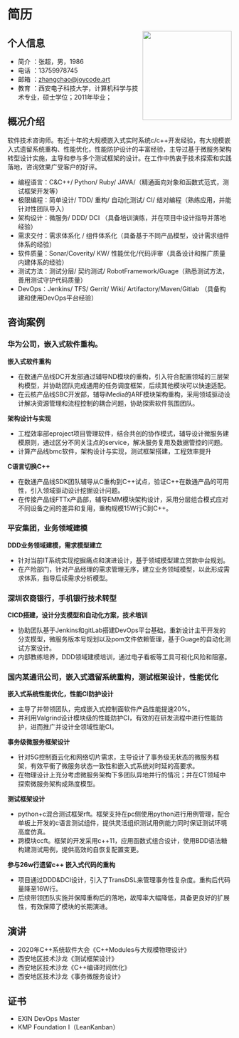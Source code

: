 # 简历

<img src="./photos/circle.png" align=right width="200" >

## 个人信息 

- 简介 ：张超，男，1986 
- 电话 ：13759978745
- 邮箱 ：zhangchao@joycode.art
- 教育 ：西安电子科技大学，计算机科学与技术专业，硕士学位；2011年毕业；

## 概况介绍

软件技术咨询师。有近十年的大规模嵌入式实时系统c/c++开发经验，有大规模嵌入式遗留系统重构、性能优化，性能防护设计的丰富经验，主导过基于微服务架构转型设计实施，主导和参与多个测试框架的设计。在工作中热衷于技术探索和实践落地，咨询效果广受客户的好评。

* 编程语言：C&C++/ Python/ Ruby/ JAVA/（精通面向对象和函数式范式，测试框架开发等）
* 极限编程：简单设计/ TDD/ 重构/ 自动化测试/ CI/ 结对编程（熟练应用，并能针对性团队导入）
* 架构设计：微服务/ DDD/ DCI （具备培训演练，并在项目中设计指导并落地经验）
* 需求交付：需求体系化 / 组件体系化（具备基于不同产品模型，设计需求组件体系的经验）
* 软件质量：Sonar/Coverity/ KW/ 性能优化/代码评审（具备设计和推广质量内建体系的经验）
* 测试方法：测试分层/ 契约测试/ RobotFramework/Guage（熟悉测试方法，善用测试守护代码质量）
* DevOps：Jenkins/ TFS/ Gerrit/ Wiki/ Artifactory/Maven/Gitlab （具备构建和使用DevOps平台经验）

## 咨询案例

### 华为公司，嵌入式软件重构。

**嵌入式软件重构**

- 在数通产品线DC开发部通过辅导ND模块的重构，引入符合配置领域的三层架构模型，并协助团队完成通用的任务调度框架，后续其他模块可以快速适配。
- 在云核产品线SBC开发部，辅导iMedia的ARF模块架构重构，采用领域驱动设计解决资源管理和流程控制的耦合问题，协助探索软件氛围团队。

**架构设计与实现**

- 工程效率部eproject项目管理软件，结合共创的协作模式，辅导设计微服务建模原则，通过区分不同关注点的service，解决服务复用及数据管控的问题。
- 计算产品线bmc软件，架构设计与实现，测试框架搭建，工程效率提升

**C语言切换C++**

- 在数通产品线SDK团队辅导从C重构到C++试点，验证C++在数通产品的可用性，引入领域驱动设计挖掘设计问题。
- 在传接产品线FTTx产品部，辅导EMM模块架构设计，采用分层组合模式应对不同设备之间的差异和复用，重构规模15W行C到C++。

### 平安集团，业务领域建模

**DDD业务领域建模，需求模型建立**

- 针对当前IT系统实现挖掘痛点和演进设计，基于领域模型建立贷款中台规划。
- 在产险部门，针对产品经理的需求管理无序，建立业务领域模型，以此形成需求体系，指导后续需求分析模型。

### 深圳农商银行，手机银行技术转型

**CICD搭建，设计分支模型和自动化方案，技术培训**

- 协助团队基于Jenkins和gitLab搭建DevOps平台基础，重新设计主干开发的分支模型，微服务版本号规划以及pom文件依赖管理，基于Guage的自动化测试方案设计。
- 内部教练培养，DDD领域建模培训，通过电子看板等工具可视化风险和阻塞。

### 国内某通讯公司，嵌入式遗留系统重构，测试框架设计，性能优化

**嵌入式系统性能优化，性能CI防护设计**

- 主导了并带领团队，完成嵌入式控制面软件产品性能提速20%。
- 并利用Valgrind设计模块级的性能防护CI，有效的在研发流程中进行性能防护，进而推广并设计全领域性能CI。

**事务级微服务框架设计**

- 针对5G控制面云化和网络切片需求，主导设计了事务级无状态的微服务框架，有效平衡了微服务状态一致性和嵌入式系统对时延的高要求。
- 在物理设计上充分考虑微服务架构下多团队异地并行的情况；并在CT领域中探索微服务架构成熟度模型。

**测试框架设计**

- python+c混合测试框架rft。框架支持在pc侧使用python进行用例管理，配合单板上开发的c语言测试组件，提供灵活组织测试用例能力同时保证测试环境高度仿真。
- 跨模块ccft。框架的开发采用c++11，应用函数式组合设计，使用BDD语法糖构建测试用例，提供高效的自恢复配置变更。

**参与26w行遗留c++ 嵌入式代码的重构**

- 项目通过DDD&DCI设计，引入了TransDSL来管理事务性复杂度。重构后代码量降至16W行。
- 后续带领团队实施并保障重构后的落地，故障率大幅降低，具备更良好的扩展性，有效保障了模块的长期演进。

## 演讲

- 2020年C++系统软件大会《C++Modules与大规模物理设计》
- 西安地区技术沙龙《测试框架设计》
- 西安地区技术沙龙《C++编译时间优化》
- 西安地区技术沙龙《事务微服务设计》

## 证书
- EXIN DevOps Master
- KMP Foundation I（LeanKanban）